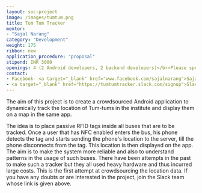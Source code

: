 ```yaml
---
layout: soc-project
image: /images/tumtum.png
title: Tum Tum Tracker
mentor:
- "Sajal Narang"
category: "Development"
weight: 175
ribbon: new
application_procedure: "proposal"
stipend: INR 3000
openings: 4 (2 Android developers, 2 backend developers)</br>Please specify what you're applying for in the abstract
contact:
- Facebook- <a target="_blank" href="www.facebook.com/sajalnarang">Sajal Narang</a>
- <a target="_blank" href="https://tumtumtracker.slack.com/signup">Slack</a> (Sign in using iitb.ac.in email)
---
```


The aim of this project is to create a crowdsourced Android application to dynamically track the location of Tum-tums in the institute and display them on a map in the same app.

<!--break-->

The idea is to place passive RFID tags inside all buses that are to be tracked. Once a user that has NFC enabled enters the bus, his phone detects the tag and starts sending the phone's location to the server, till the phone disconnects from the tag. This location is then displayed on the app. The aim is to make the system more reliable and also to understand patterns in the usage of such buses. There have been attempts in the past to make such a tracker but they all used heavy hardware and thus incurred large costs. This is the first attempt at crowdsourcing the location data. If you have any doubts or are interested in the project, join the Slack team whose link is given above.
